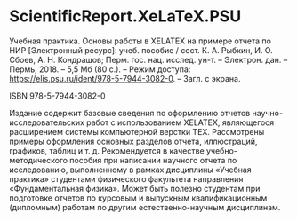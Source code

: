 # ScientificReport.XeLaTeX.PSU

Учебная практика. Основы работы в XELATEX на примере отчета по НИР [Электронный ресурс]: учеб. пособие / сост. К. А. Рыбкин, И. О. Сбоев, А. Н. Кондрашов; Перм. гос. нац. исслед. ун-т. – Электрон. дан. – Пермь, 2018. – 5,5 Мб (80 с.). – Режим доступа: https://elis.psu.ru/ident/978-5-7944-3082-0. – Загл. с экрана.

ISBN 978-5-7944-3082-0

Издание содержит базовые сведения по оформлению отчетов научно-исследовательских работ с использованием XELATEX, являющегося расширением системы компьютерной верстки ТEX. Рассмотрены примеры оформления основных разделов отчета, иллюстраций, графиков, таблиц и т. д.
Рекомендуется в качестве учебно-методического пособия при написании научного отчета по исследованию, выполненному в рамках
дисциплины «Учебная практика» студентами физического факультета направления «Фундаментальная физика». Может быть полезно студентам при подготовке отчетов по курсовым и выпускным квалификационным (дипломным) работам по другим естественно-научным дисциплинам.
